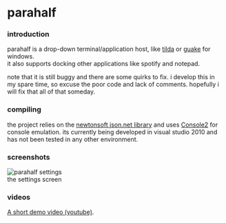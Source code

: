 # parahalf

### introduction

parahalf is a drop-down terminal/application host, like [tilda](https://github.com/tsloughter/tilda/) or [guake](http://guake.org/) for windows.  
it also supports docking other applications like spotify and notepad.  

note that it is still buggy and there are some quirks to fix. i develop this in my spare time, so excuse the poor code and lack of comments. hopefully i will fix that all of that someday.

### compiling

the project relies on the [newtonsoft json.net library](http://james.newtonking.com/pages/json-net.aspx) and uses [Console2](http://sourceforge.net/projects/console/) for console emulation.
its currently being developed in visual studio 2010 and has not been tested in any other environment.

### screenshots

![parahalf settings](http://i.imgur.com/duRBw.png "the settings screen")  
the settings screen

### videos

[A short demo video (youtube)](http://youtu.be/Qrj9BADyonI).
